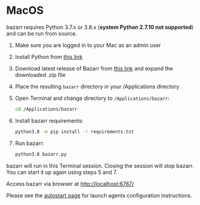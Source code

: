 # MacOS

bazarr requires Python 3.7.x or 3.8.x (**system Python 2.7.10 not supported**) and can be run from source.

1. Make sure you are logged in to your Mac as an admin user
1. Install Python from [this link](https://www.python.org/ftp/python/3.8.6/python-3.8.6-macosx10.9.pkg)
1. Download latest release of Bazarr from [this link](https://github.com/morpheus65535/bazarr/releases/latest/download/bazarr.zip) and expand the downloaded .zip file
1. Place the resulting `bazarr` directory in your /Applications directory
1. Open Terminal and change directory to `/Applications/bazarr`:

    ```bash
    cd /Applications/bazarr
    ```

1. Install bazarr requirements:

    ```bash
    python3.8 -m pip install -r requirements.txt
    ```

1. Run bazarr:

    ```bash
    python3.8 bazarr.py
    ```

bazarr will run in this Terminal session. Closing the session will stop bazarr. You can start it up again using steps 5 and 7.

Access bazarr via browser at [http://localhost:6767/](http://localhost:6767/)

Please see the [autostart page](../../Autostart/MacOS/macos.md) for launch agents configuration instructions.
